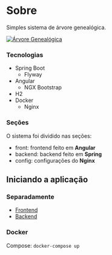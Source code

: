 # Sobre

Simples sistema de árvore genealógica.

[![Árvore Genealógica](https://github.com/ynixt/family-tree/blob/master/pictures/%C3%A1rvore.png "Árvore Genealógica")](https://github.com/ynixt/family-tree/blob/master/pictures/%C3%A1rvore.png "Árvore Genealógica")

### Tecnologias
- Spring Boot
	- Flyway
- Angular
	- NGX Bootstrap
- H2
- Docker
	- Nginx

### Seções

O sistema foi dividido nas seções:
- front: frontend feito em **Angular**
- backend: backend feito em **Spring**
- config: configurações do **Nginx**

## Iniciando a aplicação

### Separadamente

- [Frontend](https://github.com/ynixt/family-tree/tree/master/front "Frontend")
- [Backend](https://github.com/ynixt/family-tree/tree/master/backend "Backend")

### Docker
Compose: `docker-compose up`
